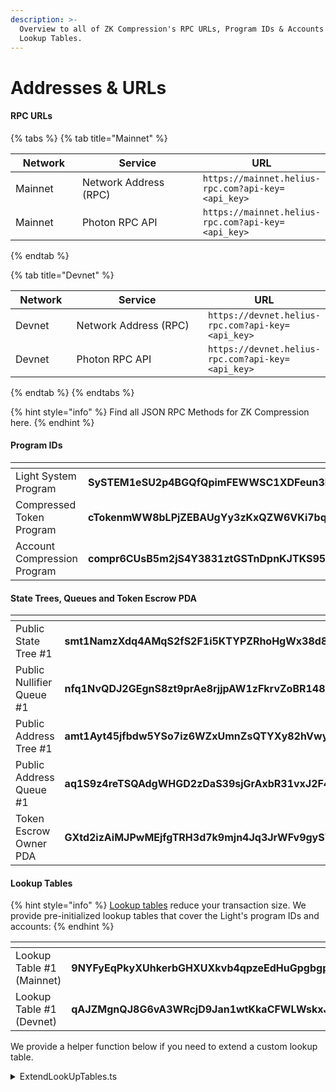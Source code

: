 ```yaml
---
description: >-
  Overview to all of ZK Compression's RPC URLs, Program IDs & Accounts and
  Lookup Tables.
---
```


# Addresses & URLs

#### RPC URLs

{% tabs %}
{% tab title="Mainnet" %}
<table><thead><tr><th width="96">Network</th><th width="201">Service</th><th>URL</th></tr></thead><tbody><tr><td>Mainnet</td><td>Network Address (RPC)</td><td><code>https://mainnet.helius-rpc.com?api-key=&#x3C;api_key></code></td></tr><tr><td>Mainnet</td><td>Photon RPC API</td><td><code>https://mainnet.helius-rpc.com?api-key=&#x3C;api_key></code></td></tr></tbody></table>
{% endtab %}

{% tab title="Devnet" %}
<table><thead><tr><th width="82">Network</th><th width="198">Service</th><th>URL</th></tr></thead><tbody><tr><td>Devnet</td><td>Network Address (RPC)</td><td><code>https://devnet.helius-rpc.com?api-key=&#x3C;api_key></code></td></tr><tr><td>Devnet</td><td>Photon RPC API</td><td><code>https://devnet.helius-rpc.com?api-key=&#x3C;api_key></code></td></tr></tbody></table>
{% endtab %}
{% endtabs %}

{% hint style="info" %}
Find all JSON RPC Methods for ZK Compression here.
{% endhint %}

#### Program IDs

<table><thead><tr><th width="279"></th><th></th></tr></thead><tbody><tr><td>Light System Program</td><td><strong>SySTEM1eSU2p4BGQfQpimFEWWSC1XDFeun3Nqzz3rT7</strong></td></tr><tr><td>Compressed Token Program</td><td><strong>cTokenmWW8bLPjZEBAUgYy3zKxQZW6VKi7bqNFEVv3m</strong></td></tr><tr><td>Account Compression Program</td><td><strong>compr6CUsB5m2jS4Y3831ztGSTnDpnKJTKS95d64XVq</strong></td></tr></tbody></table>

#### State Trees, Queues and Token Escrow PDA

<table><thead><tr><th width="279"></th><th></th></tr></thead><tbody><tr><td>Public State Tree #1</td><td><strong>smt1NamzXdq4AMqS2fS2F1i5KTYPZRhoHgWx38d8WsT</strong></td></tr><tr><td>Public Nullifier Queue #1</td><td><strong>nfq1NvQDJ2GEgnS8zt9prAe8rjjpAW1zFkrvZoBR148</strong></td></tr><tr><td>Public Address Tree #1</td><td><strong>amt1Ayt45jfbdw5YSo7iz6WZxUmnZsQTYXy82hVwyC2</strong></td></tr><tr><td>Public Address Queue #1</td><td><strong>aq1S9z4reTSQAdgWHGD2zDaS39sjGrAxbR31vxJ2F4F</strong></td></tr><tr><td>Token Escrow Owner PDA</td><td><strong>GXtd2izAiMJPwMEjfgTRH3d7k9mjn4Jq3JrWFv9gySYy</strong></td></tr></tbody></table>

#### Lookup Tables

{% hint style="info" %}
[Lookup tables](https://solana.com/docs/advanced/lookup-tables) reduce your transaction size. We provide pre-initialized lookup tables that cover the Light's program IDs and accounts:
{% endhint %}

<table><thead><tr><th width="260"></th><th></th></tr></thead><tbody><tr><td>Lookup Table #1 (Mainnet)</td><td><strong>9NYFyEqPkyXUhkerbGHXUXkvb4qpzeEdHuGpgbgpH1NJ</strong></td></tr><tr><td>Lookup Table #1 (Devnet)</td><td><strong>qAJZMgnQJ8G6vA3WRcjD9Jan1wtKkaCFWLWskxJrR5V</strong></td></tr></tbody></table>

We provide a helper function below if you need to extend a custom lookup table.

<details>

<summary>ExtendLookUpTables.ts</summary>

```typescript
import { Rpc, confirmTx, createRpc } from "@lightprotocol/stateless.js";
import { createTokenProgramLookupTable } from "@lightprotocol/compressed-token";
import { Keypair, PublicKey} from "@solana/web3.js";
import { RPC_ENDPOINT } from "./constants";
const payer = Keypair.generate();
const authority = payer;
const additionalTokenMints : PublicKey[] = [];
const additionalAccounts : PublicKey[] = [];

// Localnet
const connection: Rpc = createRpc();

const main = async () => {
  /// airdrop lamports to pay gas and rent
  await confirmTx(
    connection,
    await connection.requestAirdrop(payer.publicKey, 1e7)
  );

  /// Create LUT
  const { address } = await createTokenProgramLookupTable(
    connection,
    payer,
    authority,
    additionalTokenMints,
    additionalAccounts
  );

  console.log("Created lookup table:", address.toBase58());
};

main();
```

</details>

###
